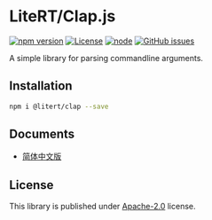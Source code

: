 # LiteRT/Clap.js

[![npm version](https://img.shields.io/npm/v/@litert/clap.svg?colorB=brightgreen)](https://www.npmjs.com/package/@litert/clap)
[![License](https://img.shields.io/npm/l/@litert/clap.svg?maxAge=2592000?style=plastic)](https://github.com/litert/clap/blob/master/LICENSE)
[![node](https://img.shields.io/node/v/@litert/clap.svg?colorB=brightgreen)](https://nodejs.org/dist/latest-v8.x/)
[![GitHub issues](https://img.shields.io/github/issues/litert/clap.js.svg)](https://github.com/litert/clap.js/issues)

A simple library for parsing commandline arguments.

## Installation

```sh
npm i @litert/clap --save
```

## Documents

- [简体中文版](./docs/zh-CN/index.md)

## License

This library is published under [Apache-2.0](./LICENSE) license.
